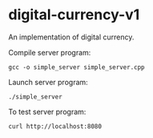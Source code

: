 # digital-currency-v1

An implementation of digital currency.

Compile server program:
```
gcc -o simple_server simple_server.cpp
```

Launch server program:
```
./simple_server
```

To test server program:
```
curl http://localhost:8080
```

